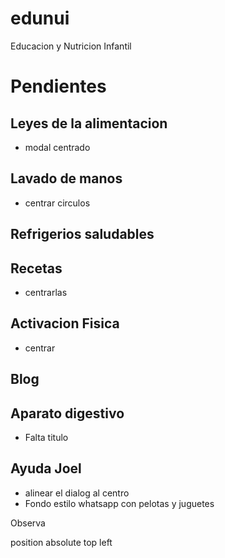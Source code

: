 edunui
======

Educacion y Nutricion Infantil

Pendientes
==========
Leyes de la alimentacion
------------------------
- modal centrado

Lavado de manos
----------------
- centrar circulos

Refrigerios saludables
---------------------

Recetas
-------
- centrarlas

Activacion Fisica
-----------------
- centrar

Blog
----

Aparato digestivo
-----------------
- Falta titulo

Ayuda Joel
----------
- alinear el dialog al centro
- Fondo estilo whatsapp con pelotas y juguetes

Observa

position absolute
top
left

